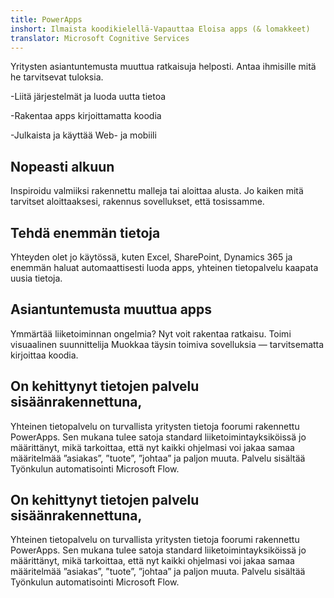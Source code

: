 ```yaml
---
title: PowerApps
inshort: Ilmaista koodikielellä-Vapauttaa Eloisa apps (& lomakkeet)
translator: Microsoft Cognitive Services
---
```


Yritysten asiantuntemusta muuttua ratkaisuja helposti. Antaa ihmisille mitä he tarvitsevat tuloksia.

-Liitä järjestelmät ja luoda uutta tietoa

-Rakentaa apps kirjoittamatta koodia

-Julkaista ja käyttää Web- ja mobiili

## Nopeasti alkuun
Inspiroidu valmiiksi rakennettu malleja tai aloittaa alusta. Jo kaiken mitä tarvitset aloittaaksesi, rakennus sovellukset, että tosissamme.

## Tehdä enemmän tietoja
Yhteyden olet jo käytössä, kuten Excel, SharePoint, Dynamics 365 ja enemmän haluat automaattisesti luoda apps, yhteinen tietopalvelu kaapata uusia tietoja.

## Asiantuntemusta muuttua apps
Ymmärtää liiketoiminnan ongelmia? Nyt voit rakentaa ratkaisu. Toimi visuaalinen suunnittelija Muokkaa täysin toimiva sovelluksia — tarvitsematta kirjoittaa koodia.

## On kehittynyt tietojen palvelu sisäänrakennettuna,
Yhteinen tietopalvelu on turvallista yritysten tietoja foorumi rakennettu PowerApps. Sen mukana tulee satoja standard liiketoimintayksiköissä jo määrittänyt, mikä tarkoittaa, että nyt kaikki ohjelmasi voi jakaa samaa määritelmää ”asiakas”, ”tuote”, ”johtaa” ja paljon muuta. Palvelu sisältää Työnkulun automatisointi Microsoft Flow.

## On kehittynyt tietojen palvelu sisäänrakennettuna,
Yhteinen tietopalvelu on turvallista yritysten tietoja foorumi rakennettu PowerApps. Sen mukana tulee satoja standard liiketoimintayksiköissä jo määrittänyt, mikä tarkoittaa, että nyt kaikki ohjelmasi voi jakaa samaa määritelmää ”asiakas”, ”tuote”, ”johtaa” ja paljon muuta. Palvelu sisältää Työnkulun automatisointi Microsoft Flow.



